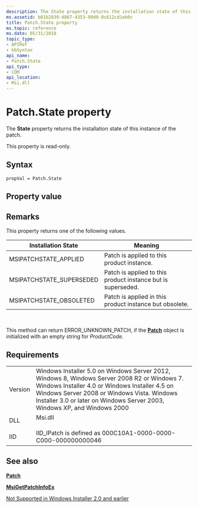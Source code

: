```yaml
---
description: The State property returns the installation state of this instance of the patch.
ms.assetid: b01b2839-d867-4353-99d0-8c612cd1eb0c
title: Patch.State property
ms.topic: reference
ms.date: 05/31/2018
topic_type: 
- APIRef
- kbSyntax
api_name: 
- Patch.State
api_type: 
- COM
api_location: 
- Msi.dll
---
```


# Patch.State property

The **State** property returns the installation state of this instance of the patch.

This property is read-only.

## Syntax


```JScript
propVal = Patch.State
```



## Property value

## Remarks

This property returns one of the following values.



| Installation State        | Meaning                                                      |
|---------------------------|--------------------------------------------------------------|
| MSIPATCHSTATE\_APPLIED    | Patch is applied to this product instance.                   |
| MSIPATCHSTATE\_SUPERSEDED | Patch is applied to this product instance but is superseded. |
| MSIPATCHSTATE\_OBSOLETED  | Patch is applied in this product instance but obsolete.      |



 

This method can return ERROR\_UNKNOWN\_PATCH, if the [**Patch**](patch-object.md) object is initialized with an empty string for *ProductCode*.

## Requirements



|                    |                                                                                                                                                                                                                                                                                      |
|--------------------|--------------------------------------------------------------------------------------------------------------------------------------------------------------------------------------------------------------------------------------------------------------------------------------|
| Version<br/> | Windows Installer 5.0 on Windows Server 2012, Windows 8, Windows Server 2008 R2 or Windows 7. Windows Installer 4.0 or Windows Installer 4.5 on Windows Server 2008 or Windows Vista. Windows Installer 3.0 or later on Windows Server 2003, Windows XP, and Windows 2000<br/> |
| DLL<br/>     | <dl> <dt>Msi.dll</dt> </dl>                                                                                                                                                                                                   |
| IID<br/>     | IID\_IPatch is defined as 000C10A1-0000-0000-C000-000000000046<br/>                                                                                                                                                                                                            |



## See also

<dl> <dt>

[**Patch**](patch-object.md)
</dt> <dt>

[**MsiGetPatchInfoEx**](/windows/desktop/api/Msi/nf-msi-msigetpatchinfoexa)
</dt> <dt>

[Not Supported in Windows Installer 2.0 and earlier](not-supported-in-windows-installer-version-2-0.md)
</dt> </dl>

 

 




